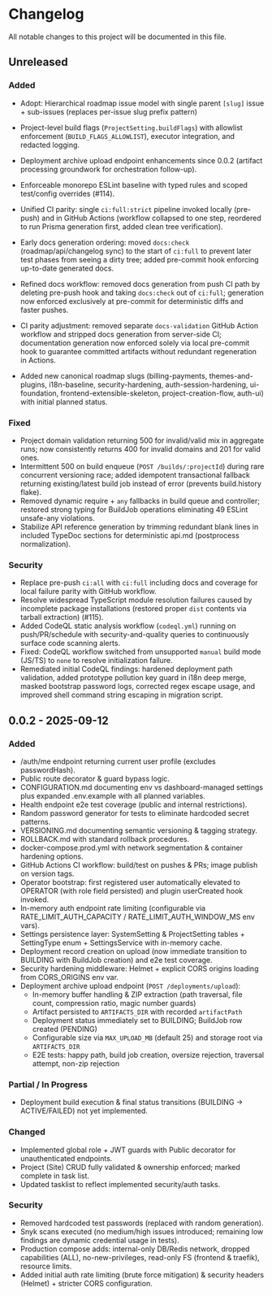 # Changelog

All notable changes to this project will be documented in this file.

## Unreleased

### Added

- Adopt: Hierarchical roadmap issue model with single parent `[slug]` issue + sub-issues (replaces per-issue slug prefix pattern)
- Project-level build flags (`ProjectSetting.buildFlags`) with allowlist enforcement (`BUILD_FLAGS_ALLOWLIST`), executor integration, and redacted logging.
- Deployment archive upload endpoint enhancements since 0.0.2 (artifact processing groundwork for orchestration follow-up).
- Enforceable monorepo ESLint baseline with typed rules and scoped test/config overrides (#114).

- Unified CI parity: single `ci:full:strict` pipeline invoked locally (pre-push) and in GitHub Actions (workflow collapsed to one step, reordered to run Prisma generation first, added clean tree verification).
- Early docs generation ordering: moved `docs:check` (roadmap/api/changelog sync) to the start of `ci:full` to prevent later test phases from seeing a dirty tree; added pre-commit hook enforcing up-to-date generated docs.
- Refined docs workflow: removed docs generation from push CI path by deleting pre-push hook and taking `docs:check` out of `ci:full`; generation now enforced exclusively at pre-commit for deterministic diffs and faster pushes.
- CI parity adjustment: removed separate `docs-validation` GitHub Action workflow and stripped docs generation from server-side CI; documentation generation now enforced solely via local pre-commit hook to guarantee committed artifacts without redundant regeneration in Actions.
- Added new canonical roadmap slugs (billing-payments, themes-and-plugins, i18n-baseline, security-hardening, auth-session-hardening, ui-foundation, frontend-extensible-skeleton, project-creation-flow, auth-ui) with initial planned status.

### Fixed

- Project domain validation returning 500 for invalid/valid mix in aggregate runs; now consistently returns 400 for invalid domains and 201 for valid ones.
- Intermittent 500 on build enqueue (`POST /builds/:projectId`) during rare concurrent versioning race; added idempotent transactional fallback returning existing/latest build job instead of error (prevents build.history flake).
- Removed dynamic require + `any` fallbacks in build queue and controller; restored strong typing for BuildJob operations eliminating 49 ESLint unsafe-any violations.
- Stabilize API reference generation by trimming redundant blank lines in included TypeDoc sections for deterministic api.md (postprocess normalization).

### Security

- Replace pre-push `ci:all` with `ci:full` including docs and coverage for local failure parity with GitHub workflow.
- Resolve widespread TypeScript module resolution failures caused by incomplete package installations (restored proper `dist` contents via tarball extraction) (#115).
- Added CodeQL static analysis workflow (`codeql.yml`) running on push/PR/schedule with security-and-quality queries to continuously surface code scanning alerts.
- Fixed: CodeQL workflow switched from unsupported `manual` build mode (JS/TS) to `none` to resolve initialization failure.
- Remediated initial CodeQL findings: hardened deployment path validation, added prototype pollution key guard in i18n deep merge, masked bootstrap password logs, corrected regex escape usage, and improved shell command string escaping in migration script.

## 0.0.2 - 2025-09-12

### Added

- /auth/me endpoint returning current user profile (excludes passwordHash).
- Public route decorator & guard bypass logic.
- CONFIGURATION.md documenting env vs dashboard-managed settings plus expanded .env.example with all planned variables.
- Health endpoint e2e test coverage (public and internal restrictions).
- Random password generator for tests to eliminate hardcoded secret patterns.
- VERSIONING.md documenting semantic versioning & tagging strategy.
- ROLLBACK.md with standard rollback procedures.
- docker-compose.prod.yml with network segmentation & container hardening options.
- GitHub Actions CI workflow: build/test on pushes & PRs; image publish on version tags.
- Operator bootstrap: first registered user automatically elevated to OPERATOR (with role field persisted) and plugin userCreated hook invoked.
- In-memory auth endpoint rate limiting (configurable via RATE_LIMIT_AUTH_CAPACITY / RATE_LIMIT_AUTH_WINDOW_MS env vars).
- Settings persistence layer: SystemSetting & ProjectSetting tables + SettingType enum + SettingsService with in-memory cache.
- Deployment record creation on upload (now immediate transition to BUILDING with BuildJob creation) and e2e test coverage.
- Security hardening middleware: Helmet + explicit CORS origins loading from CORS_ORIGINS env var.
- Deployment archive upload endpoint (`POST /deployments/upload`):
  - In-memory buffer handling & ZIP extraction (path traversal, file count, compression ratio, magic number guards)
  - Artifact persisted to `ARTIFACTS_DIR` with recorded `artifactPath`
  - Deployment status immediately set to BUILDING; BuildJob row created (PENDING)
  - Configurable size via `MAX_UPLOAD_MB` (default 25) and storage root via `ARTIFACTS_DIR`
  - E2E tests: happy path, build job creation, oversize rejection, traversal attempt, non-zip rejection

### Partial / In Progress

- Deployment build execution & final status transitions (BUILDING -> ACTIVE/FAILED) not yet implemented.

### Changed

- Implemented global role + JWT guards with Public decorator for unauthenticated endpoints.
- Project (Site) CRUD fully validated & ownership enforced; marked complete in task list.
- Updated tasklist to reflect implemented security/auth tasks.

### Security

- Removed hardcoded test passwords (replaced with random generation).
- Snyk scans executed (no medium/high issues introduced; remaining low findings are dynamic credential usage in tests).
- Production compose adds: internal-only DB/Redis network, dropped capabilities (ALL), no-new-privileges, read-only FS (frontend & traefik), resource limits.
- Added initial auth rate limiting (brute force mitigation) & security headers (Helmet) + stricter CORS configuration.

<!-- Consolidated former Post-0.0.2 sections into standard Unreleased buckets per style guide. -->
